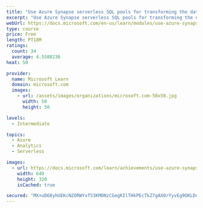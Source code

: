 ```yaml
---
title: "Use Azure Synapse serverless SQL pools for transforming the data in the lake"
excerpt: "Use Azure Synapse serverless SQL pools for transforming the data in the lake"
webUrl: https://docs.microsoft.com/en-us/learn/modules/use-azure-synapse-serverless-sql-pools-for-transforming-data-lake/
type: course
price: Free
length: PT18M
ratings:
  count: 34
  average: 4.5588236
heat: 50

provider:
  name: Microsoft Learn
  domain: microsoft.com
  images:
    - url: /assets/images/organizations/microsoft.com-50x50.jpg
      width: 50
      height: 50

levels:
  - Intermediate

topics:
  - Azure
  - Analytics
  - Serverless

images:
  - url: https://docs.microsoft.com/learn/achievements/use-azure-synapse-serverless-sql-pools-for-transforming-the-data-in-the-lake-social.png
    width: 640
    height: 320
    isCached: true

secured: "MX+uD68yhUEKcNZORWYxf53KMONzCGegKIlTHkPEcTkZ7gAX0rYyvEg9OKLDc1CdAtzFQJbsS8roFuX6AQ7QYdb6QyNGfrGTwVy8U0aFQK6EGz62B2yOoYLdbMTZhpMOGBkStGsfbjrc0cMF6B354ka3tlqkyFXowIXndiA70VQJavY8Lc7m58EPwHtqEIAViaUgqSonEZvwIIPiQn/E/XrkUdFOwsObNPQqFnxoZg3up84aw7aiUlu5QbkJApgV/3I0oBi/OJk6OdBZJPhZElNFeNWB2PBVhyaprb4Iz1fiIDWvqiibbzQ8KKTqzkFjNZ1k7DmQ1kfX8b/11ZhqFip98LY9X8f5JxLvDStIajI8L80AxYAeB2G+q5UZQ/iaRNQuABnTMASWriTPbrGFfigtArWrTFUaJNE8V+FSzO8=;zdm0brN8EtzG9AAnG9Tkkw=="
---
```


